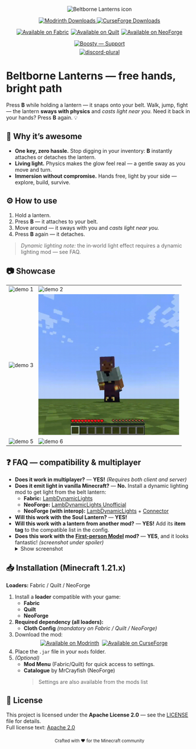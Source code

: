 <p align="center">
  <img src="https://cdn.modrinth.com/data/NUFDZAKS/4c2ae7ef695e568902814ab197689b922e530236_96.webp" width="128" height="128" alt="Beltborne Lanterns icon">
</p>

<p align="center">
  <a href="https://modrinth.com/project/beltborne-lanterns">
    <img alt="Modrinth Downloads" src="https://img.shields.io/modrinth/dt/NUFDZAKS?style=flat&logo=modrinth">
  </a>
  <a href="https://www.curseforge.com/minecraft/mc-mods/beltborne-lanterns">
    <img alt="CurseForge Downloads" src="https://img.shields.io/curseforge/dt/1337474?style=flat&logo=curseforge">
  </a>
</p>

<p align="center" style="display: flex; justify-content: center; gap: 6px;">
    <a href="https://modrinth.com/project/beltborne-lanterns/versions?l=fabric">
        <img src="https://cdn.modrinth.com/data/cached_images/d8a8d9852fb6e55292d6f5ecc1842fd7bc8c3c9e.webp" alt="Available on Fabric">
    </a>
    <a href="https://modrinth.com/project/beltborne-lanterns/versions?l=quilt">
        <img src="https://cdn.modrinth.com/data/cached_images/77e67c2eae40b638430d5959e9a0d0ef60f76f41.webp" alt="Available on Quilt">
    </a>
   <a href="https://modrinth.com/project/beltborne-lanterns/versions?l=neoforge">
    <img src="https://cdn.modrinth.com/data/cached_images/ecbd0303728027761730760800f9354e14f38d31.webp" alt="Available on NeoForge">
  </a>
</p>
<p align="center" style="display:flex;justify-content:center;gap:8px;margin:6px 0;">
  <a href="https://boosty.to/0xcodsnet" target="_blank" rel="noopener">
    <img alt="Boosty — Support" src="https://cdn.modrinth.com/data/cached_images/e5ac57a392801dee070cc961eb901e1379c945b6.webp">
  </a>
</p>

<p align="center" style="display:flex;justify-content:center;gap:8px;margin:6px 0;">
  <a href="https://discord.gg/9JRb3JMAD3" target="_blank" rel="noopener">
    <img alt="discord-plural" height="56" src="https://cdn.jsdelivr.net/npm/@intergrav/devins-badges@3/assets/cozy-minimal/social/discord-plural_vector.svg">
  </a>
</p>


# Beltborne Lanterns — free hands, bright path

Press **B** while holding a lantern — it snaps onto your belt. Walk, jump, fight — the lantern **sways with physics** and *casts light near you.*
Need it back in your hands? Press **B** again. 💡

## 🧩 Why it’s awesome

* **One key, zero hassle.** Stop digging in your inventory: **B** instantly attaches or detaches the lantern.
* **Living light.** Physics makes the glow feel real — a gentle sway as you move and turn.
* **Immersion without compromise.** Hands free, light by your side — explore, build, survive.

## ⚙️ How to use

1. Hold a lantern.
2. Press **B** — it attaches to your belt.
3. Move around — it sways with you and *casts light near you.*
4. Press **B** again — it detaches.

> *Dynamic lighting note:* the in‑world light effect requires a dynamic lighting mod — see FAQ.


## 📷 Showcase

<table>
  <tr>
    <td><img src="https://raw.githubusercontent.com/0xCoDSnet/Beltborne-Lanterns/refs/heads/1.21-architectury-loom/demo/demo1.gif" alt="demo 1" width="380"></td>
    <td><img src="https://raw.githubusercontent.com/0xCoDSnet/Beltborne-Lanterns/refs/heads/1.21-architectury-loom/demo/demo2.gif" alt="demo 2" width="380"></td>
  
  </tr>
  <tr>
     <td><img src="https://raw.githubusercontent.com/0xCoDSnet/Beltborne-Lanterns/refs/heads/1.21-architectury-loom/demo/demo3.gif" alt="demo 3" width="380"></td>
     <td><img src="https://raw.githubusercontent.com/0xCoDSnet/Beltborne-Lanterns/refs/heads/1.21-architectury-loom/demo/demo4.gif" alt="demo 4" width="380"></td>
  </tr>
  <tr>
    <td><img src="https://raw.githubusercontent.com/0xCoDSnet/Beltborne-Lanterns/refs/heads/1.21-architectury-loom/demo/demo5.gif" alt="demo 5" width="380"></td>
    <td><img src="https://raw.githubusercontent.com/0xCoDSnet/Beltborne-Lanterns/refs/heads/1.21-architectury-loom/demo/demo6.gif" alt="demo 6" width="380"></td>
  </tr>
</table>

## ❓ FAQ — compatibility & multiplayer

* **Does it work in multiplayer?** — **YES!** *(Requires both client and server)*
* **Does it emit light in vanilla Minecraft?** — **No.** Install a dynamic lighting mod to get light from the belt lantern:
    * **Fabric:** [LambDynamicLights](https://modrinth.com/mod/lambdynamiclights)
    * **NeoForge:** [LambDynamicLights Unofficial](https://modrinth.com/mod/lambdynamiclights-unofficial-neoforge)
    * **NeoForge (with interop):** [LambDynamicLights](https://modrinth.com/mod/lambdynamiclights) + [Connector](https://modrinth.com/mod/connector)
* **Will this work with the Soul Lantern?** — **YES!**
* **Will this work with a lantern from another mod?** — **YES!** Add its **item tag** to the compatible list in the config.
* **Does this work with the [First-person Model](https://modrinth.com/mod/first-person-model) mod?** — **YES**, and it looks fantastic! *(screenshot under spoiler)*
  <details><summary>Show screenshot</summary>
    <img width="854" height="480" alt="2025-09-02_22 58 42" src="https://github.com/user-attachments/assets/cdcde99f-b18e-4d9c-946e-888637c1ad8e" />
  </details>
  
## 📥 Installation (Minecraft 1.21.x)

**Loaders:** Fabric / Quilt / NeoForge

1. Install a **loader** compatible with your game:
   - **Fabric**
   - **Quilt**
   - **NeoForge**
2. **Required dependency (all loaders):**  
   - **Cloth Config** *(mandatory on Fabric / Quilt / NeoForge)*
3. Download the mod:
   <p align="center" style="display:flex;justify-content:center;gap:8px;margin:6px 0;">
     <a href="https://modrinth.com/project/beltborne-lanterns">
       <img src="https://cdn.jsdelivr.net/npm/@intergrav/devins-badges@3/assets/compact/available/modrinth_vector.svg" alt="Available on Modrinth">
     </a>
     <a href="https://www.curseforge.com/minecraft/mc-mods/beltborne-lanterns">
       <img src="https://cdn.jsdelivr.net/npm/@intergrav/devins-badges@3/assets/compact/available/curseforge_vector.svg" alt="Available on CurseForge">
     </a>
   </p>
4. Place the `.jar` file in your `mods` folder.
5. *(Optional)*
   - **Mod Menu** (Fabric/Quilt) for quick access to settings.
   - **Catalogue** by MrCrayfish (NeoForge)
     > Settings are also available from the mods list


## 📜 License

This project is licensed under the **Apache License 2.0** — see the [LICENSE](LICENSE) file for details.  
Full license text: [Apache 2.0](https://www.apache.org/licenses/LICENSE-2.0)

<p align="center">
  <sub>Crafted with ❤️ for the Minecraft community</sub>
</p>
